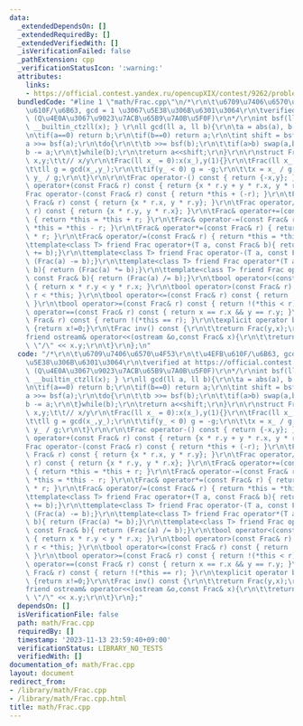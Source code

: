 ```yaml
---
data:
  _extendedDependsOn: []
  _extendedRequiredBy: []
  _extendedVerifiedWith: []
  _isVerificationFailed: false
  _pathExtension: cpp
  _verificationStatusIcon: ':warning:'
  attributes:
    links:
    - https://official.contest.yandex.ru/opencupXIX/contest/9262/problems/K
  bundledCode: "#line 1 \"math/Frac.cpp\"\n/*\r\n\t\u6709\u7406\u6570\u4F53\r\n\t\u4EFB\
    \u610F/\u6B63, gcd = 1 \u3067\u5E38\u306B\u6301\u3064\r\n\tverified at https://official.contest.yandex.ru/opencupXIX/contest/9262/problems/K\
    \ (Q\u4E0A\u3067\u9023\u7ACB\u65B9\u7A0B\u5F0F)\r\n*/\r\nint bsf(ll x) { return\
    \ __builtin_ctzll(x); } \r\nll gcd(ll a, ll b){\r\n\ta = abs(a), b = abs(b);\r\
    \n\tif(a==0) return b;\r\n\tif(b==0) return a;\r\n\tint shift = bsf(a|b);\r\n\t\
    a >>= bsf(a);\r\n\tdo{\r\n\t\tb >>= bsf(b);\r\n\t\tif(a>b) swap(a,b);\r\n\t\t\
    b -= a;\r\n\t}while(b);\r\n\treturn a<<shift;\r\n}\r\n\r\nstruct Frac{\r\n\tll\
    \ x,y;\t\t// x/y\r\n\tFrac(ll x_ = 0):x(x_),y(1){}\r\n\tFrac(ll x_,ll y_){\r\n\
    \t\tll g = gcd(x_,y_);\r\n\t\tif(y_ < 0) g = -g;\r\n\t\tx = x_ / g;\r\n\t\ty =\
    \ y_ / g;\r\n\t}\r\n\r\n\tFrac operator-() const { return {-x,y}; }\r\n\tFrac\
    \ operator+(const Frac& r) const { return {x * r.y + y * r.x, y * r.y}; }\r\n\t\
    Frac operator-(const Frac& r) const { return *this + (-r); }\r\n\tFrac operator*(const\
    \ Frac& r) const { return {x * r.x, y * r.y}; }\r\n\tFrac operator/(const Frac&\
    \ r) const { return {x * r.y, y * r.x}; }\r\n\tFrac& operator+=(const Frac& r)\
    \ { return *this = *this + r; }\r\n\tFrac& operator-=(const Frac& r) { return\
    \ *this = *this - r; }\r\n\tFrac& operator*=(const Frac& r) { return *this = *this\
    \ * r; }\r\n\tFrac& operator/=(const Frac& r) { return *this = *this / r; }\r\n\
    \ttemplate<class T> friend Frac operator+(T a, const Frac& b){ return (Frac(a)\
    \ += b);}\r\n\ttemplate<class T> friend Frac operator-(T a, const Frac& b){ return\
    \ (Frac(a) -= b);}\r\n\ttemplate<class T> friend Frac operator*(T a, const Frac&\
    \ b){ return (Frac(a) *= b);}\r\n\ttemplate<class T> friend Frac operator/(T a,\
    \ const Frac& b){ return (Frac(a) /= b);}\r\n\tbool operator<(const Frac& r) const\
    \ { return x * r.y < y * r.x; }\r\n\tbool operator>(const Frac& r) const { return\
    \ r < *this; }\r\n\tbool operator<=(const Frac& r) const { return !(r < *this);\
    \ }\r\n\tbool operator>=(const Frac& r) const { return !(*this < r); }\r\n\tbool\
    \ operator==(const Frac& r) const { return x == r.x && y == r.y; }\r\n\tbool operator!=(const\
    \ Frac& r) const { return !(*this == r); }\r\n\texplicit operator bool() const\
    \ {return x!=0;}\r\n\tFrac inv() const {\r\n\t\treturn Frac(y,x);\r\n\t}\r\n\t\
    friend ostream& operator<<(ostream &o,const Frac& x){\r\n\t\treturn o << x.x <<\
    \ \"/\" << x.y;\r\n\t}\r\n};\n"
  code: "/*\r\n\t\u6709\u7406\u6570\u4F53\r\n\t\u4EFB\u610F/\u6B63, gcd = 1 \u3067\
    \u5E38\u306B\u6301\u3064\r\n\tverified at https://official.contest.yandex.ru/opencupXIX/contest/9262/problems/K\
    \ (Q\u4E0A\u3067\u9023\u7ACB\u65B9\u7A0B\u5F0F)\r\n*/\r\nint bsf(ll x) { return\
    \ __builtin_ctzll(x); } \r\nll gcd(ll a, ll b){\r\n\ta = abs(a), b = abs(b);\r\
    \n\tif(a==0) return b;\r\n\tif(b==0) return a;\r\n\tint shift = bsf(a|b);\r\n\t\
    a >>= bsf(a);\r\n\tdo{\r\n\t\tb >>= bsf(b);\r\n\t\tif(a>b) swap(a,b);\r\n\t\t\
    b -= a;\r\n\t}while(b);\r\n\treturn a<<shift;\r\n}\r\n\r\nstruct Frac{\r\n\tll\
    \ x,y;\t\t// x/y\r\n\tFrac(ll x_ = 0):x(x_),y(1){}\r\n\tFrac(ll x_,ll y_){\r\n\
    \t\tll g = gcd(x_,y_);\r\n\t\tif(y_ < 0) g = -g;\r\n\t\tx = x_ / g;\r\n\t\ty =\
    \ y_ / g;\r\n\t}\r\n\r\n\tFrac operator-() const { return {-x,y}; }\r\n\tFrac\
    \ operator+(const Frac& r) const { return {x * r.y + y * r.x, y * r.y}; }\r\n\t\
    Frac operator-(const Frac& r) const { return *this + (-r); }\r\n\tFrac operator*(const\
    \ Frac& r) const { return {x * r.x, y * r.y}; }\r\n\tFrac operator/(const Frac&\
    \ r) const { return {x * r.y, y * r.x}; }\r\n\tFrac& operator+=(const Frac& r)\
    \ { return *this = *this + r; }\r\n\tFrac& operator-=(const Frac& r) { return\
    \ *this = *this - r; }\r\n\tFrac& operator*=(const Frac& r) { return *this = *this\
    \ * r; }\r\n\tFrac& operator/=(const Frac& r) { return *this = *this / r; }\r\n\
    \ttemplate<class T> friend Frac operator+(T a, const Frac& b){ return (Frac(a)\
    \ += b);}\r\n\ttemplate<class T> friend Frac operator-(T a, const Frac& b){ return\
    \ (Frac(a) -= b);}\r\n\ttemplate<class T> friend Frac operator*(T a, const Frac&\
    \ b){ return (Frac(a) *= b);}\r\n\ttemplate<class T> friend Frac operator/(T a,\
    \ const Frac& b){ return (Frac(a) /= b);}\r\n\tbool operator<(const Frac& r) const\
    \ { return x * r.y < y * r.x; }\r\n\tbool operator>(const Frac& r) const { return\
    \ r < *this; }\r\n\tbool operator<=(const Frac& r) const { return !(r < *this);\
    \ }\r\n\tbool operator>=(const Frac& r) const { return !(*this < r); }\r\n\tbool\
    \ operator==(const Frac& r) const { return x == r.x && y == r.y; }\r\n\tbool operator!=(const\
    \ Frac& r) const { return !(*this == r); }\r\n\texplicit operator bool() const\
    \ {return x!=0;}\r\n\tFrac inv() const {\r\n\t\treturn Frac(y,x);\r\n\t}\r\n\t\
    friend ostream& operator<<(ostream &o,const Frac& x){\r\n\t\treturn o << x.x <<\
    \ \"/\" << x.y;\r\n\t}\r\n};"
  dependsOn: []
  isVerificationFile: false
  path: math/Frac.cpp
  requiredBy: []
  timestamp: '2023-11-13 23:59:40+09:00'
  verificationStatus: LIBRARY_NO_TESTS
  verifiedWith: []
documentation_of: math/Frac.cpp
layout: document
redirect_from:
- /library/math/Frac.cpp
- /library/math/Frac.cpp.html
title: math/Frac.cpp
---
```


